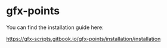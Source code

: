 # gfx-points

You can find the installation guide here:

https://gfx-scripts.gitbook.io/gfx-points/installation/installation
